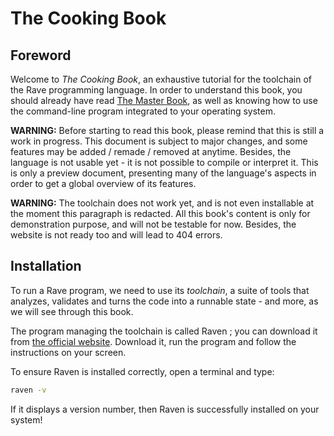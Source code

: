 # The Cooking Book

## Foreword

Welcome to _The Cooking Book_, an exhaustive tutorial for the toolchain of the Rave programming language. In order to understand this book, you should already have read [The Master Book](master.md), as well as knowing how to use the command-line program integrated to your operating system.

**WARNING:** Before starting to read this book, please remind that this is still a work in progress. This document is subject to major changes, and some features may be added / remade / removed at anytime. Besides, the language is not usable yet - it is not possible to compile or interpret it. This is only a preview document, presenting many of the language's aspects in order to get a global overview of its features.

**WARNING:** The toolchain does not work yet, and is not even installable at the moment this paragraph is redacted. All this book's content is only for demonstration purpose, and will not be testable for now. Besides, the website is not ready too and will lead to 404 errors.

## Installation

To run a Rave program, we need to use its _toolchain_, a suite of tools that analyzes, validates and turns the code into a runnable state - and more, as we will see through this book.

The program managing the toolchain is called Raven ; you can download it from [the official website](https://rave-lang.netlify.com/install). Download it, run the program and follow the instructions on your screen.

To ensure Raven is installed correctly, open a terminal and type:

```bash
raven -v
```

If it displays a version number, then Raven is successfully installed on your system!